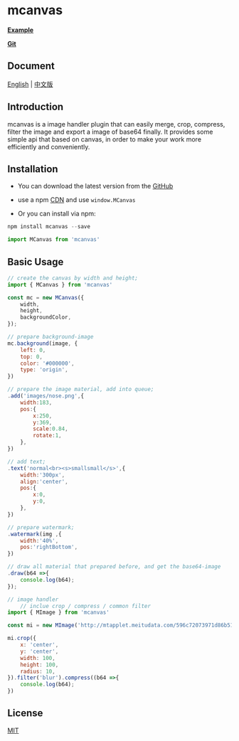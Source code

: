 # mcanvas

 **[Example](http://f2er.meitu.com/gxd/mcanvas/example/index.html)**

 **[Git](https://github.com/xd-tayde/mcanvas)**

## Document

[English](https://github.com/xd-tayde/mcanvas/blob/master/README_EN.md) | [中文版](https://github.com/xd-tayde/mcanvas/blob/master/README_ZH.md)

## Introduction

mcanvas is a image handler plugin that can easily merge, crop, compress, filter the image and export a image of base64 finally. It provides some simple api that based on canvas, in order to make your work more efficiently and conveniently.

## Installation

- You can download the latest version from the [GitHub](https://github.com/xd-tayde/mcanvas/blob/master/dist/mcanvas.min.js)
- use a npm [CDN](https://unpkg.com/mcanvas/dist/mcanvas.min.js) and use `window.MCanvas`

- Or you can install via npm:

```js
npm install mcanvas --save

import MCanvas from 'mcanvas'
```

## Basic Usage

```js
// create the canvas by width and height;
import { MCanvas } from 'mcanvas'

const mc = new MCanvas({
	width,
	height,
	backgroundColor,
});

// prepare background-image
mc.background(image, {
    left: 0,
    top: 0,
    color: '#000000',
    type: 'origin',
})

// prepare the image material, add into queue;
.add('images/nose.png',{
    width:183,
    pos:{
        x:250,
        y:369,
        scale:0.84,
        rotate:1,
    },
})

// add text;
.text('normal<br><s>smallsmall</s>',{
    width:'300px',
    align:'center',
    pos:{
        x:0,
        y:0,
    },
})

// prepare watermark;
.watermark(img ,{
    width:'40%',
    pos:'rightBottom',
})

// draw all material that prepared before, and get the base64-image
.draw(b64 =>{
    console.log(b64);
});
```

```js
// image handler
    // inclue crop / compress / common filter
import { MImage } from 'mcanvas'

const mi = new MImage('http://mtapplet.meitudata.com/596c72073971d86b5128.jpg')

mi.crop({
    x: 'center',
    y: 'center',
    width: 100,
    height: 100,
    radius: 10,
}).filter('blur').compress((b64 =>{
    console.log(b64);
})
```

## License

[MIT](https://opensource.org/licenses/MIT)
